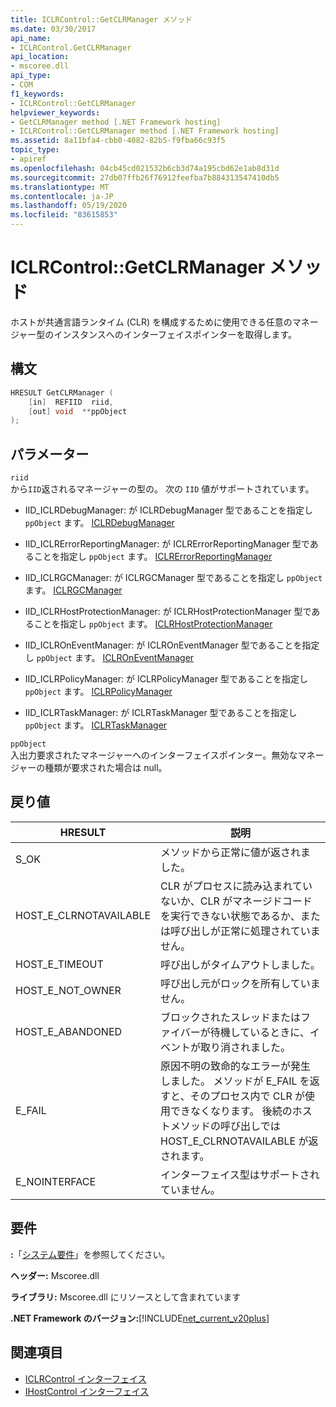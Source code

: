 ```yaml
---
title: ICLRControl::GetCLRManager メソッド
ms.date: 03/30/2017
api_name:
- ICLRControl.GetCLRManager
api_location:
- mscoree.dll
api_type:
- COM
f1_keywords:
- ICLRControl::GetCLRManager
helpviewer_keywords:
- GetCLRManager method [.NET Framework hosting]
- ICLRControl::GetCLRManager method [.NET Framework hosting]
ms.assetid: 8a11bfa4-cbb0-4082-82b5-f9fba66c93f5
topic_type:
- apiref
ms.openlocfilehash: 04cb45cd021532b6cb3d74a195cbd62e1ab8d31d
ms.sourcegitcommit: 27db07ffb26f76912feefba7b884313547410db5
ms.translationtype: MT
ms.contentlocale: ja-JP
ms.lasthandoff: 05/19/2020
ms.locfileid: "83615853"
---
```

# <a name="iclrcontrolgetclrmanager-method"></a>ICLRControl::GetCLRManager メソッド
ホストが共通言語ランタイム (CLR) を構成するために使用できる任意のマネージャー型のインスタンスへのインターフェイスポインターを取得します。  
  
## <a name="syntax"></a>構文  
  
```cpp  
HRESULT GetCLRManager (  
    [in]  REFIID  riid,  
    [out] void  **ppObject  
);  
```  
  
## <a name="parameters"></a>パラメーター  
 `riid`  
 から`IID`返されるマネージャーの型の。 次の `IID` 値がサポートされています。  
  
- IID_ICLRDebugManager: が ICLRDebugManager 型であることを指定し `ppObject` ます。 [ICLRDebugManager](iclrdebugmanager-interface.md)  
  
- IID_ICLRErrorReportingManager: が ICLRErrorReportingManager 型であることを指定し `ppObject` ます。 [ICLRErrorReportingManager](iclrerrorreportingmanager-interface.md)  
  
- IID_ICLRGCManager: が ICLRGCManager 型であることを指定し `ppObject` ます。 [ICLRGCManager](iclrgcmanager-interface.md)  
  
- IID_ICLRHostProtectionManager: が ICLRHostProtectionManager 型であることを指定し `ppObject` ます。 [ICLRHostProtectionManager](iclrhostprotectionmanager-interface.md)  
  
- IID_ICLROnEventManager: が ICLROnEventManager 型であることを指定し `ppObject` ます。 [ICLROnEventManager](iclroneventmanager-interface.md)  
  
- IID_ICLRPolicyManager: が ICLRPolicyManager 型であることを指定し `ppObject` ます。 [ICLRPolicyManager](iclrpolicymanager-interface.md)  
  
- IID_ICLRTaskManager: が ICLRTaskManager 型であることを指定し `ppObject` ます。 [ICLRTaskManager](iclrtaskmanager-interface.md)  
  
 `ppObject`  
 入出力要求されたマネージャーへのインターフェイスポインター。無効なマネージャーの種類が要求された場合は null。  
  
## <a name="return-value"></a>戻り値  
  
|HRESULT|説明|  
|-------------|-----------------|  
|S_OK|メソッドから正常に値が返されました。|  
|HOST_E_CLRNOTAVAILABLE|CLR がプロセスに読み込まれていないか、CLR がマネージドコードを実行できない状態であるか、または呼び出しが正常に処理されていません。|  
|HOST_E_TIMEOUT|呼び出しがタイムアウトしました。|  
|HOST_E_NOT_OWNER|呼び出し元がロックを所有していません。|  
|HOST_E_ABANDONED|ブロックされたスレッドまたはファイバーが待機しているときに、イベントが取り消されました。|  
|E_FAIL|原因不明の致命的なエラーが発生しました。 メソッドが E_FAIL を返すと、そのプロセス内で CLR が使用できなくなります。 後続のホストメソッドの呼び出しでは HOST_E_CLRNOTAVAILABLE が返されます。|  
|E_NOINTERFACE|インターフェイス型はサポートされていません。|  
  
## <a name="requirements"></a>要件  
 **:**「[システム要件](../../get-started/system-requirements.md)」を参照してください。  
  
 **ヘッダー:** Mscoree.dll  
  
 **ライブラリ:** Mscoree.dll にリソースとして含まれています  
  
 **.NET Framework のバージョン:**[!INCLUDE[net_current_v20plus](../../../../includes/net-current-v20plus-md.md)]  
  
## <a name="see-also"></a>関連項目

- [ICLRControl インターフェイス](iclrcontrol-interface.md)
- [IHostControl インターフェイス](ihostcontrol-interface.md)
